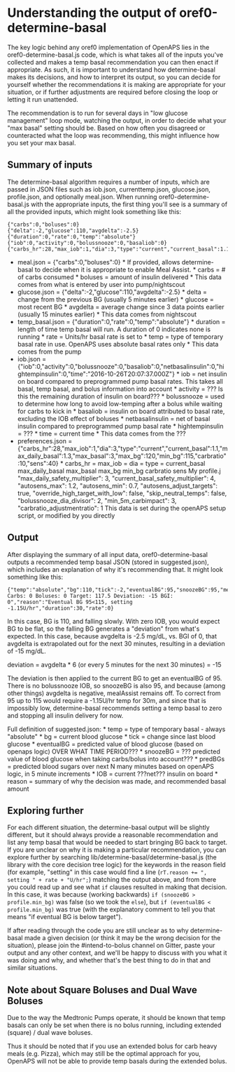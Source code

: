 # Understanding the output of oref0-determine-basal

The key logic behind any oref0 implementation of OpenAPS lies in the oref0-determine-basal.js code, which is what takes all of the inputs you've collected and makes a temp basal recommendation you can then enact if appropriate.  As such, it is important to understand how determine-basal makes its decisions, and how to interpret its output, so you can decide for yourself whether the recommendations it is making are appropriate for your situation, or if further adjustments are required before closing the loop or letting it run unattended.

The recommendation is to run for several days in "low glucose management" loop mode, watching the output, in order to decide what your "max basal" setting should be. Based on how often you disagreed or counteracted what the loop was recommending, this might influence how you set your max basal.

## Summary of inputs

The determine-basal algorithm requires a number of inputs, which are passed in JSON files such as iob.json, currenttemp.json, glucose.json, profile.json, and optionally meal.json.  When running oref0-determine-basal.js with the appropriate inputs, the first thing you'll see is a summary of all the provided inputs, which might look something like this:

```
{"carbs":0,"boluses":0}
{"delta":-2,"glucose":110,"avgdelta":-2.5}
{"duration":0,"rate":0,"temp":"absolute"}
{"iob":0,"activity":0,"bolussnooze":0,"basaliob":0}
{"carbs_hr":28,"max_iob":1,"dia":3,"type":"current","current_basal":1.1,"max_daily_basal":1.3,"max_basal":3,"max_bg":120,"min_bg":115,"carbratio":10,"sens":40}
```

* meal.json = {"carbs":0,"boluses":0} 
      * If provided, allows determine-basal to decide when it is appropriate to enable Meal Assist.
      * carbs = # of carbs consumed 
      * boluses = amount of insulin delivered 
      * This data comes from what is entered by user into pump/nightscout
* glucose.json = {"delta":-2,"glucose":110,"avgdelta":-2.5}
      * delta = change from the previous BG (usually 5 minutes earlier) 
      * glucose = most recent BG 
      * avgdelta = average change since 3 data points earlier (usually 15 minutes earlier)
      * This data comes from nightscout
* temp_basal.json = {"duration":0,"rate":0,"temp":"absolute"}
      * duration = length of time temp basal will run. A duration of 0 indicates none is running
      * rate = Units/hr basal rate is set to
      * temp = type of temporary basal rate in use. OpenAPS uses absolute basal rates only
      * This data comes from the pump
* iob.json = {"iob":0,"activity":0,"bolussnooze":0,"basaliob":0,"netbasalinsulin":0,"hightempinsulin":0,"time":"2016-10-26T20:07:37.000Z"}
      * iob = net insulin on board compared to preprogrammed pump basal rates. This takes all basal, temp basal, and bolus information into account
      * activity = ??? Is this the remaining duration of insulin on board???
      * bolussnooze = used to determine how long to avoid low-temping after a bolus while waiting for carbs to kick in
      * basaliob = insulin on board attributed to basal rate, excluding the IOB effect of boluses
      * netbasalinsulin = net of basal insulin compared to preprogrammed pump basal rate
      * hightempinsulin = ???
      * time = current time
      * This data comes from the ???
* preferences.json ={"carbs_hr":28,"max_iob":1,"dia":3,"type":"current","current_basal":1.1,"max_daily_basal":1.3,"max_basal":3,"max_bg":120,"min_bg":115,"carbratio":10,"sens":40}
      * carbs_hr = 
      max_iob =
      dia =
      type =
      current_basal
      max_daily_basal
      max_basal
      max_bg
      min_bg
      carbratio
      sens
	My profile.j
  "max_daily_safety_multiplier": 3,
	"current_basal_safety_multiplier": 4,
	"autosens_max": 1.2,
	"autosens_min": 0.7,
	"autosens_adjust_targets": true,
	"override_high_target_with_low": false,
	"skip_neutral_temps": false,
	"bolussnooze_dia_divisor": 2,
	"min_5m_carbimpact": 3,
	"carbratio_adjustmentratio": 1
      This data is set during the openAPS setup script, or modified by you directly

## Output

After displaying the summary of all input data, oref0-determine-basal outputs a recommended temp basal JSON (stored in suggested.json), which includes an explanation of why it's recommending that.  It might look something like this:

```
{"temp":"absolute","bg":110,"tick":-2,"eventualBG":95,"snoozeBG":95,"mealAssist":"Off: Carbs: 0 Boluses: 0 Target: 117.5 Deviation: -15 BGI: 0","reason":"Eventual BG 95<115, setting -1.15U/hr","duration":30,"rate":0}
```

In this case, BG is 110, and falling slowly.  With zero IOB, you would expect BG to be flat, so the falling BG generates a "deviation" from what's expected.  In this case, because avgdelta is -2.5 mg/dL, vs. BGI of 0, that avgdelta is extrapolated out for the next 30 minutes, resulting in a deviation of -15 mg/dL.

deviation = avgdelta * 6 (or every 5 minutes for the next 30 minutes) = -15

The deviation is then applied to the current BG to get an eventualBG of 95.  There is no bolussnooze IOB, so snoozeBG is also 95, and because (among other things) avgdelta is negative, mealAssist remains off.  To correct from 95 up to 115 would require a -1.15U/hr temp for 30m, and since that is impossibly low, determine-basal recommends setting a temp basal to zero and stopping all insulin delivery for now.

Full definition of suggested.json:
      * temp = type of temporary basal - always "absolute"
      * bg = current blood glucose
      * tick = change since last blood glucose
      * eventualBG = predicted value of blood glucose (based on openaps logic) OVER WHAT TIME PERIOD???
      * snoozeBG = ??? predicted value of blood glucose when taking carbs/bolus into account???
      * predBGs = predicted blood sugars over next N many minutes based on openAPS logic, in 5 minute increments
      * IOB = current ???net??? insulin on board
      * reason = summary of why the decision was made, and recommended basal amount


## Exploring further

For each different situation, the determine-basal output will be slightly different, but it should always provide a reasonable recommendation and list any temp basal that would be needed to start bringing BG back to target.  If you are unclear on why it is making a particular recommendation, you can explore further by searching lib/determine-basal/determine-basal.js (the library with the core decision tree logic) for the keywords in the reason field (for example, "setting" in this case would find a line (`rT.reason += ", setting " + rate + "U/hr";`) matching the output above, and from there you could read up and see what `if` clauses resulted in making that decision.  In this case, it was because (working backwards) `if (snoozeBG > profile.min_bg)` was false (so we took the `else`), but `if (eventualBG < profile.min_bg)` was true (with the explanatory comment to tell you that means "if eventual BG is below target").

If after reading through the code you are still unclear as to why determine-basal made a given decision (or think it may be the wrong decision for the situation), please join the #intend-to-bolus channel on Gitter, paste your output and any other context, and we'll be happy to discuss with you what it was doing and why, and whether that's the best thing to do in that and similar situations.

## Note about Square Boluses and Dual Wave Boluses

Due to the way the Medtronic Pumps operate, it should be known that temp basals can only be set when there is no bolus running, including extended (square) / dual wave boluses.  

Thus it should be noted that if you use an extended bolus for carb heavy meals (e.g. Pizza), which may still be the optimal approach for you, OpenAPS will not be able to provide temp basals during the extended bolus. 
